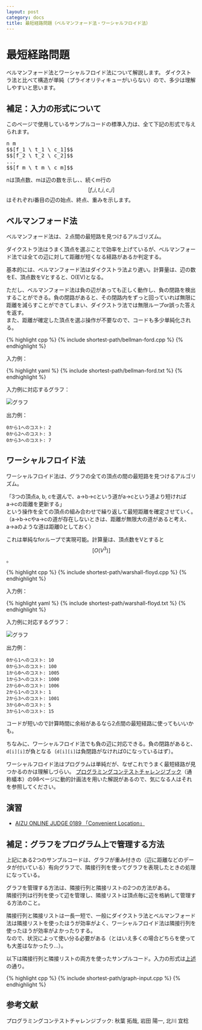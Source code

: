 ```yaml
---
layout: post
category: docs
title: 最短経路問題（ベルマンフォード法・ワーシャルフロイド法）
---
```



最短経路問題
============

ベルマンフォード法とワーシャルフロイド法について解説します。
ダイクストラ法と比べて構造が単純（プライオリティキューがいらない）ので、多少は理解しやすいと思います。

補足：入力の形式について
------------------

このページで使用しているサンプルコードの標準入力は、全て下記の形式で与えられます。

<pre class="tex2jax_process">
n m
$$[f_1 \ t_1 \ c_1]$$
$$[f_2 \ t_2 \ c_2]$$
...
$$[f_m \ t_m \ c_m]$$
</pre>

nは頂点数、mは辺の数を示し、、続くm行の $$[f\_i, t\_i, c\_i]$$ はそれぞれi番目の辺の始点、終点、重みを示します。

ベルマンフォード法
------------------

ベルマンフォード法は、２点間の最短路を見つけるアルゴリズム。

ダイクストラ法はうまく頂点を選ぶことで効率を上げているが、ベルマンフォード法では全ての辺に対して距離が短くなる経路があるか判定する。

基本的には、ベルマンフォード法はダイクストラ法より遅い。計算量は、辺の数をE、頂点数をVとすると、O(EV)となる。

ただし、ベルマンフォード法は負の辺があっても正しく動作し、負の閉路を検出することができる。負の閉路があると、その閉路内をずっと回っていれば無限に距離を減らすことができてしまい、ダイクストラ法では無限ループor誤った答えを返す。  
また、距離が確定した頂点を選ぶ操作が不要なので、コードも多少単純化される。

{% highlight cpp %}
{% include shortest-path/bellman-ford.cpp %}
{% endhighlight %}

入力例：

{% highlight yaml %}
{% include shortest-path/bellman-ford.txt %}
{% endhighlight %}

入力例に対応するグラフ：

![グラフ]({{site.baseurl}}images/shortest-path/bellman-ford.png)

出力例：

    0から1へのコスト: 2
    0から2へのコスト: 3
    0から3へのコスト: 7


ワーシャルフロイド法
--------------------

ワーシャルフロイド法は、グラフの全ての頂点の間の最短路を見つけるアルゴリズム。

「3つの頂点a, b, cを選んで、a→b→cという道がa→cという道より短ければa→cの距離を更新する」  
という操作を全ての頂点の組み合わせで繰り返して最短距離を確定させていく。（a→b→cやa→cの道が存在しないときは、距離が無限大の道があると考え、a→aのような道は距離0としておく）



これは単純なforループで実現可能。計算量は、頂点数をVとすると$$[O(V^3)]$$。


{% highlight cpp %}
{% include shortest-path/warshall-floyd.cpp %}
{% endhighlight %}

入力例：

{% highlight yaml %}
{% include shortest-path/warshall-floyd.txt %}
{% endhighlight %}

入力例に対応するグラフ：

![グラフ]({{site.baseurl}}images/shortest-path/warshall-floyd.png)

出力例：

    0から1へのコスト: 10
    0から3へのコスト: 100
    1から0へのコスト: 1005
    1から3へのコスト: 1000
    2から0へのコスト: 1006
    2から1へのコスト: 1
    2から3へのコスト: 1001
    3から0へのコスト: 5
    3から1へのコスト: 15

コードが短いので計算時間に余裕があるなら2点間の最短経路に使ってもいいかも。

ちなみに、ワーシャルフロイド法でも負の辺に対応できる。負の閉路があると、`d[i][i]`が負となる（`d[i][i]`は負閉路がなければ0になっているはず）。

ワーシャルフロイド法はプログラムは単純だが、なぜこれでうまく最短経路が見つかるのかは理解しづらい。
[プログラミングコンテストチャレンジブック](http://www.amazon.co.jp/dp/4839941068/)（通称蟻本）の98ページに動的計画法を用いた解説があるので、気になる人はそれを参照してください。

演習
----

- [AIZU ONLINE JUDGE 0189 「Convenient Location」](http://judge.u-aizu.ac.jp/onlinejudge/description.jsp?id=0189&lang=jp)


補足：グラフをプログラム上で管理する方法
----

上記にある2つのサンプルコードは、グラフが重み付きの（辺に距離などのデータが付いている）有向グラフで、隣接行列を使ってグラフを表現したときの処理になっている。

グラフを管理する方法は、隣接行列と隣接リストの2つの方法がある。  
隣接行列は行列を使って辺を管理し、隣接リストは頂点毎に辺を格納して管理する方法のこと。

隣接行列と隣接リストは一長一短で、一般にダイクストラ法とベルマンフォード法は隣接リストを使ったほうが効率がよく、ワーシャルフロイド法は隣接行列を使ったほうが効率がよかったりする。  
なので、状況によって使い分る必要がある（とはいえ多くの場合どちらを使っても大差はなかったり…）。

以下は隣接行列と隣接リストの両方を使ったサンプルコード。入力の形式は[上述](#補足：入力の形式について)の通り。

{% highlight cpp %}
{% include shortest-path/graph-input.cpp %}
{% endhighlight %}


参考文献
--------

プログラミングコンテストチャレンジブック: 秋葉 拓哉, 岩田 陽一, 北川 宜稔
